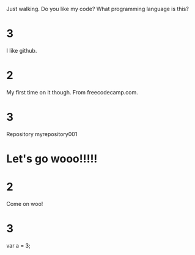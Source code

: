 Just walking.
Do you like my code? 
What programming language is this? 
# 3
I like github. 
# 2
My first time on it though. 
From freecodecamp.com.
# 3
Repository myrepository001
# Let's go wooo!!!!!
# 2
Come on woo!
# 3
var a = 3;
